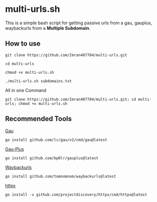 
# multi-urls.sh

This is a simple bash script for getting passive urls from a gau, gauplus, waybackurls from a **Multiple Subdomain**.




## How to use 

```
git clone https://github.com/Imran407704/multi-urls.git
```

```
cd multi-urls
```

```
chmod +x multi-urls.sh
```

```
./multi-urls.sh subdomains.txt
```
All in one Command 
```
git clone https://github.com/Imran407704/multi-urls.git; cd multi-urls; chmod +x multi-urls.sh 
```


## Recommended Tools 

[Gau](https://github.com/lc/gau)

```
go install github.com/lc/gau/v2/cmd/gau@latest
```
[Gau-Plus](https://github.com/bp0lr/gauplus)

```
go install github.com/bp0lr/gauplus@latest
```

[Waybackurls](https://github.com/tomnomnom/waybackurls)

```
go install github.com/tomnomnom/waybackurls@latest
```
[httpx](https://github.com/projectdiscovery/httpx)

```
go install -v github.com/projectdiscovery/httpx/cmd/httpx@latest
```
